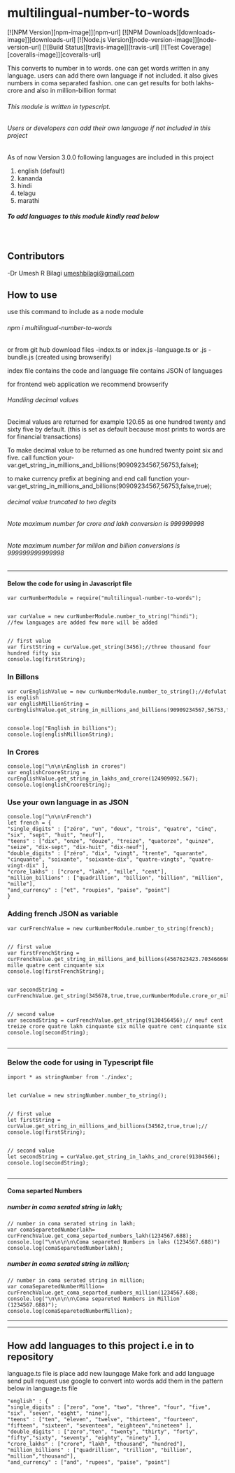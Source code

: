 # multilingual-number-to-words

[![NPM Version][npm-image]][npm-url]
[![NPM Downloads][downloads-image]][downloads-url]
[![Node.js Version][node-version-image]][node-version-url]
[![Build Status][travis-image]][travis-url]
[![Test Coverage][coveralls-image]][coveralls-url]

This converts to number in to words. one can get words written in any language. users can add there own language if not included. it also gives numbers in coma separated fashion. one can get results for both lakhs-crore and also in million-billion format
###### This module is written in typescript. 
###### Users or developers can add their own language if not included in this project
As of now Version 3.0.0 following languages are included in this project
1. english (default)
2. kananda
3. hindi
4. telagu
5. marathi
##### To add languages to this module kindly read below
 
## Contributors
-Dr Umesh R Bilagi <umeshbilagi@gmail.com>

## How to use
use this command to include as a node module
###### npm i multilingual-number-to-words


or from git hub download files
-index.ts or index.js
-language.ts or .js
-bundle.js (created using browserify)


index file contains the code and language file contains JSON of languages


for frontend web application we recommend browserify
###### Handling decimal values
Decimal values are returned for example 120.65 as one hundred twenty and sixty five by default. (this is set as default because most prints to words are for financial transactions)


To make decimal value to be returned as one hundred twenty point six and five. call function
your-var.get_string_in_millions_and_billions(90909234567,56753,false);


to make currency prefix at begining and end call function
your-var.get_string_in_millions_and_billions(90909234567,56753,false,true);


###### decimal value truncated to two degits


###### Note maximum number for crore and lakh conversion is 999999998
###### Note maximum number for million and billion conversions is 999999999999998
---
#### Below the code for using in Javascript file


```
var curNumberModule = require("multilingual-number-to-words");


var curValue = new curNumberModule.number_to_string("hindi");
//few languages are added few more will be added


// first value
var firstString = curValue.get_string(3456);//three thousand four hundred fifty six
console.log(firstString);
```


### In Billons
```
var curEnglishValue = new curNumberModule.number_to_string();//defulat is english
var englishMillionString = curEnglishValue.get_string_in_millions_and_billions(90909234567,56753,false,false);


console.log("English in billions");
console.log(englishMillionString);
```
### In Crores
```
console.log("\n\n\nEnglish in crores")
var englishCrooreString = curEnglishValue.get_string_in_lakhs_and_crore(124909092.567);
console.log(englishCrooreString);
```


### Use your own language in as JSON
```
console.log("\n\n\nFrench")
let french = {
"single_digits" : ["zéro", "un", "deux", "trois", "quatre", "cinq", "six", "sept", "huit", "neuf"],
"teens" : ["dix", "onze", "douze", "treize", "quatorze", "quinze", "seize", "dix-sept", "dix-huit", "dix-neuf"],
"double_digits" : ["zéro", "dix", "vingt", "trente", "quarante", "cinquante", "soixante", "soixante-dix", "quatre-vingts", "quatre-vingt-dix" ],
"crore_lakhs" : ["crore", "lakh", "mille", "cent"],
"million_billions" : ["quadrillion", "billion", "billion", "million", "mille"],
"and_currency" : ["et", "roupies", "paise", "point"]
}
```
### Adding french JSON as variable
```
var curFrenchValue = new curNumberModule.number_to_string(french);


// first value
var firstFrenchString = curFrenchValue.get_string_in_millions_and_billions(4567623423.70346666666,false,false);//trois mille quatre cent cinquante six
console.log(firstFrenchString);


var secondString = curFrenchValue.get_string(345678,true,true,curNumberModule.crore_or_millions.crore);


// second value
var secondString = curFrenchValue.get_string(9130456456);// neuf cent treize crore quatre lakh cinquante six mille quatre cent cinquante six
console.log(secondString);


```


---
### Below the code for using in Typescript file


```
import * as stringNumber from './index';


let curValue = new stringNumber.number_to_string();


// first value
let firstString = curValue.get_string_in_millions_and_billions(34562,true,true);//
console.log(firstString);


// second value
let secondString = curValue.get_string_in_lakhs_and_crore(91304566);
console.log(secondString);


```
---
#### Coma separted Numbers


##### number in coma serated string in lakh;
```
// number in coma serated string in lakh;
var comaSeparetedNumberlakh= curFrenchValue.get_coma_separted_numbers_lakh(1234567.688);
console.log("\n\n\n\n\Coma separeted Numbers in laks (1234567.688)")
console.log(comaSeparetedNumberlakh);
```
##### number in coma serated string in million;
```
// number in coma serated string in million;
var comaSeparetedNumberMillion= curFrenchValue.get_coma_separted_numbers_million(1234567.688;
console.log("\n\n\n\n\Coma separeted Numbers in Million` (1234567.688)");
console.log(comaSeparetedNumberMillion);
```
---
---
## How add languages to this project i.e in to repository

language.ts file is place add new laungage
Make fork and add language send pull request
use google to convert into words add them in the pattern below in language.ts file
```
"english" : {
"single_digits" : ["zero", "one", "two", "three", "four", "five", "six", "seven", "eight", "nine"],
"teens" : ["ten", "eleven", "twelve", "thirteen", "fourteen", "fifteen", "sixteen", "seventeen", "eighteen","nineteen" ],
"double_digits" : ["zero","ten", "twenty", "thirty", "forty", "fifty","sixty", "seventy", "eighty", "ninety" ],
"crore_lakhs" : ["crore", "lakh", "thousand", "hundred"],
"million_billions" : ["quadrillion", "trillion", "billion", "million","thousand"],
"and_currency" : ["and", "rupees", "paise", "point"]
```
